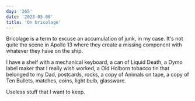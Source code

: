 ```yaml
---
day: '265'
date: '2023-05-08'
title: 'On bricolage'
---
```


Bricolage is a term to excuse an accumulation of junk, in my case. It's not quite the scene in Apollo 13 where they create a missing component with whatever they have on the ship.

I have a shelf with a mechanical keyboard, a can of Liquid Death, a Dymo label maker that I really wish worked, a Old Holborn tobacco tin that belonged to my Dad, postcards, rocks, a copy of Animals on tape, a copy of Ten Bullets, matches, coins, light bulb, glassware.

Useless stuff that I want to keep.
